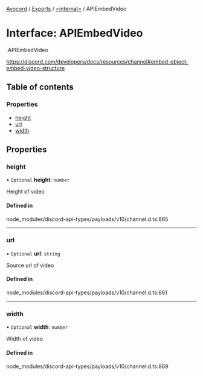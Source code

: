 [Avocord](../README.md) / [Exports](../modules.md) / [<internal\>](../modules/internal_.md) / APIEmbedVideo

# Interface: APIEmbedVideo

[<internal>](../modules/internal_.md).APIEmbedVideo

https://discord.com/developers/docs/resources/channel#embed-object-embed-video-structure

## Table of contents

### Properties

- [height](internal_.APIEmbedVideo.md#height)
- [url](internal_.APIEmbedVideo.md#url)
- [width](internal_.APIEmbedVideo.md#width)

## Properties

### height

• `Optional` **height**: `number`

Height of video

#### Defined in

node_modules/discord-api-types/payloads/v10/channel.d.ts:865

___

### url

• `Optional` **url**: `string`

Source url of video

#### Defined in

node_modules/discord-api-types/payloads/v10/channel.d.ts:861

___

### width

• `Optional` **width**: `number`

Width of video

#### Defined in

node_modules/discord-api-types/payloads/v10/channel.d.ts:869
